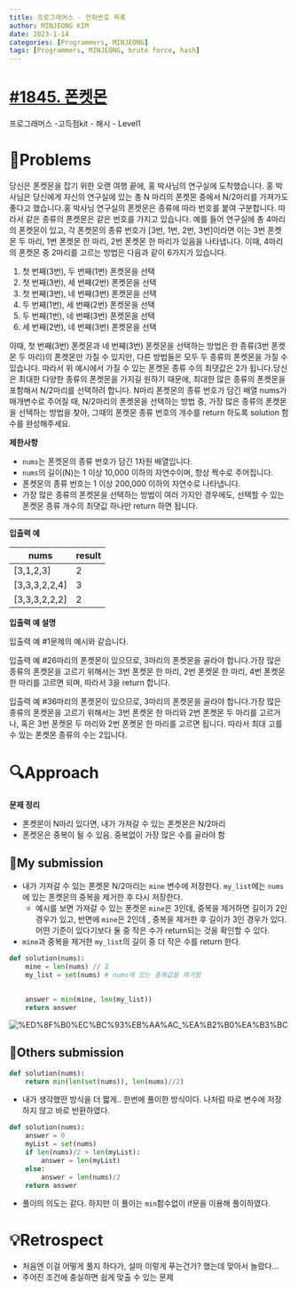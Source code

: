 ```yaml
---
title: 프로그래머스 - 전화번호 목록
author: MINJEONG KIM
date: 2023-1-14
categories: [Programmers, MINJEONG]
tags: [Programmers, MINJEONG, brute force, hash]
---
```


# [#1845. 폰켓몬](https://school.programmers.co.kr/learn/courses/30/lessons/1845)
프로그래머스 -고득점kit - 해시 - Level1

# 📖Problems

당신은 폰켓몬을 잡기 위한 오랜 여행 끝에, 홍 박사님의 연구실에 도착했습니다. 홍 박사님은 당신에게 자신의 연구실에 있는 총 N 마리의 폰켓몬 중에서 N/2마리를 가져가도 좋다고 했습니다.홍 박사님 연구실의 폰켓몬은 종류에 따라 번호를 붙여 구분합니다. 따라서 같은 종류의 폰켓몬은 같은 번호를 가지고 있습니다. 예를 들어 연구실에 총 4마리의 폰켓몬이 있고, 각 폰켓몬의 종류 번호가 [3번, 1번, 2번, 3번]이라면 이는 3번 폰켓몬 두 마리, 1번 폰켓몬 한 마리, 2번 폰켓몬 한 마리가 있음을 나타냅니다. 이때, 4마리의 폰켓몬 중 2마리를 고르는 방법은 다음과 같이 6가지가 있습니다.

1. 첫 번째(3번), 두 번째(1번) 폰켓몬을 선택
2. 첫 번째(3번), 세 번째(2번) 폰켓몬을 선택
3. 첫 번째(3번), 네 번째(3번) 폰켓몬을 선택
4. 두 번째(1번), 세 번째(2번) 폰켓몬을 선택
5. 두 번째(1번), 네 번째(3번) 폰켓몬을 선택
6. 세 번째(2번), 네 번째(3번) 폰켓몬을 선택

이때, 첫 번째(3번) 폰켓몬과 네 번째(3번) 폰켓몬을 선택하는 방법은 한 종류(3번 폰켓몬 두 마리)의 폰켓몬만 가질 수 있지만, 다른 방법들은 모두 두 종류의 폰켓몬을 가질 수 있습니다. 따라서 위 예시에서 가질 수 있는 폰켓몬 종류 수의 최댓값은 2가 됩니다.당신은 최대한 다양한 종류의 폰켓몬을 가지길 원하기 때문에, 최대한 많은 종류의 폰켓몬을 포함해서 N/2마리를 선택하려 합니다. N마리 폰켓몬의 종류 번호가 담긴 배열 nums가 매개변수로 주어질 때, N/2마리의 폰켓몬을 선택하는 방법 중, 가장 많은 종류의 폰켓몬을 선택하는 방법을 찾아, 그때의 폰켓몬 종류 번호의 개수를 return 하도록 solution 함수를 완성해주세요.

**제한사항**

- `nums`는 폰켓몬의 종류 번호가 담긴 1차원 배열입니다.
- `nums`의 길이(N)는 1 이상 10,000 이하의 자연수이며, 항상 짝수로 주어집니다.
- 폰켓몬의 종류 번호는 1 이상 200,000 이하의 자연수로 나타냅니다.
- 가장 많은 종류의 폰켓몬을 선택하는 방법이 여러 가지인 경우에도, 선택할 수 있는 폰켓몬 종류 개수의 최댓값 하나만 return 하면 됩니다.

---

**입출력 예**

| nums | result |
| --- | --- |
| [3,1,2,3] | 2 |
| [3,3,3,2,2,4] | 3 |
| [3,3,3,2,2,2] | 2 |

**입출력 예 설명**

입출력 예 #1문제의 예시와 같습니다.

입출력 예 #26마리의 폰켓몬이 있으므로, 3마리의 폰켓몬을 골라야 합니다.가장 많은 종류의 폰켓몬을 고르기 위해서는 3번 폰켓몬 한 마리, 2번 폰켓몬 한 마리, 4번 폰켓몬 한 마리를 고르면 되며, 따라서 3을 return 합니다.

입출력 예 #36마리의 폰켓몬이 있으므로, 3마리의 폰켓몬을 골라야 합니다.가장 많은 종류의 폰켓몬을 고르기 위해서는 3번 폰켓몬 한 마리와 2번 폰켓몬 두 마리를 고르거나, 혹은 3번 폰켓몬 두 마리와 2번 폰켓몬 한 마리를 고르면 됩니다. 따라서 최대 고를 수 있는 폰켓몬 종류의 수는 2입니다.

# 🔍Approach

**문제 정리**

- 폰켓몬이 N마리 있다면, 내가 가져갈 수 있는 폰켓몬은 N/2마리
- 폰켓몬은 중복이 될 수 있음. 중복없이 가장 많은 수를 골라야 함

## 🚩My submission

- 내가 가져갈 수 있는 폰켓몬 N/2마리는 `mine` 변수에 저장한다. `my_list`에는 `nums`에 있는 폰켓몬의 중복을 제거한 후 다시 저장한다.
    - 예시를 보면 가져갈 수 있는 폰켓몬 `mine`은 3인데, 중복을 제거하면 길이가 2인 경우가 있고, 반면에 `mine`은 2인데 , 중복을 제거한 후 길이가 3인 경우가 있다. 어떤 기준이 있다기보다 둘 중 작은 수가 return되는 것을 확인할 수 있다.
- `mine`과 중복을 제거한 `my_list`의 길이 중 더 작은 수를 return 한다.

```python
def solution(nums):
    mine = len(nums) // 2
    my_list = set(nums) # nums에 있는 중복값들 제거함
    
    
    answer = min(mine, len(my_list))
    return answer
```
![%ED%8F%B0%EC%BC%93%EB%AA%AC_%EA%B2%B0%EA%B3%BC](https://user-images.githubusercontent.com/101111603/212504029-6eeb5e0d-c00b-4df6-8a4e-61acca882e90.jpg)



## 🚩Others submission

```python
def solution(nums):
    return min(len(set(nums)), len(nums)//2)
```

- 내가 생각했떤 방식을 더 짧게.. 한번에 풀이한 방식이다. 
나처럼 따로 변수에 저장하지 않고 바로 반환하였다.

```python
def solution(nums):
    answer = 0
    myList = set(nums)
    if len(nums)/2 > len(myList):
        answer = len(myList)
    else:
        answer = len(nums)/2
    return answer
```

- 풀이의 의도는 같다. 하지만 이 풀이는 `min`함수없이 if문을 이용해 풀이하였다.

# 💡Retrospect

- 처음엔 이걸 어떻게 풀지 하다가, 설마 이렇게 푸는건가? 했는데 맞아서 놀랐다…
- 주어진 조건에 충실하면 쉽게 맞출 수 있는 문제
